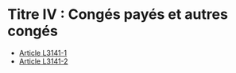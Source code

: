 # Titre IV : Congés payés et autres congés

* [Article L3141-1](./LEGIARTI000006902638.md)
* [Article L3141-2](./LEGIARTI000006902639.md)
